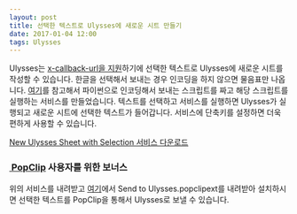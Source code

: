 ```yaml
---
layout: post
title: 선택한 텍스트로 Ulysses에 새로운 시트 만들기
date: 2017-01-04 12:00
tags: Ulysses
---
```


Ulysses는 [x-callback-url을 지원][1]하기에 선택한 텍스트로 Ulysses에 새로운 시트를 작성할 수 있습니다. 한글을 선택해서 보내는 경우 인코딩을 하지 않으면 물음표만 나옵니다. [여기][2]를 참고해서 파이썬으로 인코딩해서 보내는 스크립트를 짜고 해당 스크립트를 실행하는 서비스를 만들었습니다. 텍스트를 선택하고 서비스를 실행하면 Ulysses가 실행되고 새로운 시트에 선택한 텍스트가 들어갑니다. 서비스에 단축키를 설정하면 더욱 편하게 사용할 수 있습니다.

[New Ulysses Sheet with Selection 서비스 다운로드][3]

### [ PopClip][4] 사용자를 위한 보너스

위의 서비스를 내려받고 [여기][5]에서 Send to Ulysses.popclipext를 내려받아 설치하시면 선택한 텍스트를 PopClip을 통해서 Ulysses로 보낼 수 있습니다.

[1]:	https://ulyssesapp.com/kb/x-callback-url/
[2]:	http://ecolemodev.wikinamu.com/%ED%8C%8C%EC%9D%B4%EC%8D%AC#header-2-2
[3]:	http://dr.halryang.net/1fcHJ
[4]:	http://pilotmoon.com/popclip/
[5]:	http://dr.halryang.net/x1Xz